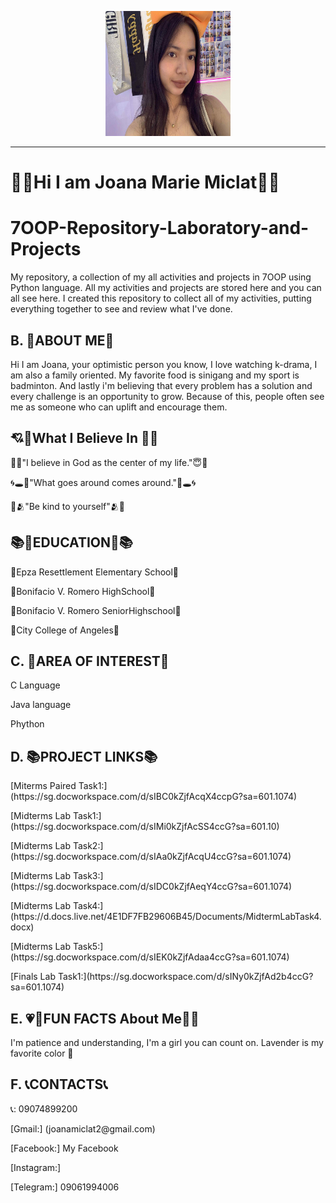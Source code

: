 <p align="center">
  <img src="Images/Messenger_creation_7E5C84B3-75A1-489D-89EF-6172897F9922.jpeg" width="200" height="200">
</p>


---

#               🦋🪻Hi I am Joana Marie Miclat🪻🦋

  <div class="section">
    <h1>7OOP-Repository-Laboratory-and-Projects</h1>
    <p>My repository, a collection of my all activities and projects in 7OOP using Python language. All my activities and projects are stored here and you can all see here. I created this repository to collect all of my activities, putting everything together to see and review what I've done.</p>
  </div>

  <div class="section">
    <h2>B. 🫶ABOUT ME🫶</h2>
    <p>Hi I am Joana, your optimistic person you know, I love watching k-drama, I am also a family oriented. My favorite food is sinigang and my sport is badminton. And lastly i'm believing that every problem has a solution and every challenge is an opportunity to grow. Because of this, people often see me as someone who can uplift and encourage them.</p>
  </div>

  <div class="section">
  <h2> 💘💞What I Believe In 💞💘 </h2>
  <p>  🙏😇"I believe in God as the center of my life."😇🙏  </p>
  <p>  🌀🕳️💫"What goes around comes around."💫🕳️🌀  </p>
  <p>  🫶🫂"Be kind to yourself"🫂🫶  </p>

  <div class="section">
  <h2>  📚🏫EDUCATION🏫📚  </h2>
  <p> 📍Epza Resettlement Elementary School📍  </p>
  <p> 📍Bonifacio V. Romero HighSchool📍  </p>
  <p> 📍Bonifacio V. Romero SeniorHighschool📍 </p>
  <p> 📍City College of Angeles📍  </p>

  <div class="section">
    <h2>C. 🌸AREA OF INTEREST🌸</h2>
    <p>C Language<p/>
    <p>Java language<p>
    <p>Phython</p>

  <div class="section">
    <h2>D. 📚PROJECT LINKS📚</h2>
         [Miterms Paired Task1:] (https://sg.docworkspace.com/d/sIBC0kZjfAcqX4ccpG?sa=601.1074)
    </p> [Midterms Lab Task1:](https://sg.docworkspace.com/d/sIMi0kZjfAcSS4ccG?sa=601.10)</p>
    </p> [Midterms Lab Task2:](https://sg.docworkspace.com/d/sIAa0kZjfAcqU4ccG?sa=601.1074) </p>
    </p> [Midterms Lab Task3:](https://sg.docworkspace.com/d/sIDC0kZjfAeqY4ccG?sa=601.1074) </p>
    </p> [Midterms Lab Task4:](https://d.docs.live.net/4E1DF7FB29606B45/Documents/MidtermLabTask4.docx) </p>
    </p> [Midterms Lab Task5:](https://sg.docworkspace.com/d/sIEK0kZjfAdaa4ccG?sa=601.1074) </p>
    </p> [Finals Lab Task1:](https://sg.docworkspace.com/d/sINy0kZjfAd2b4ccG?sa=601.1074) </p>
  </div>

  <div class="section">
    <h2>E. 💗🥇FUN FACTS About Me🥇💗</h2>
    <p>I'm patience and understanding, I'm a girl you can count on. Lavender is my favorite color 🌸</p>
  </div>

  <div class="section">
    <h2>F. 📞CONTACTS📞</h2>
    <p>📞: 09074899200 <p>
    <p> [Gmail:] (joanamiclat2@gmail.com) <p>
    <p>[Facebook:] <a (href="https://www.facebook.com/share/15LnUMWCtB/")>My Facebook</a></p>
    <p>[Instagram:]  <a(https://www.instagram.com/ikrjnn.x?igsh=ZjF1dTBuenFrbGhh) </a></p>
    <p>[Telegram:] 09061994006 </p>
  </div>

</body>
</html>
